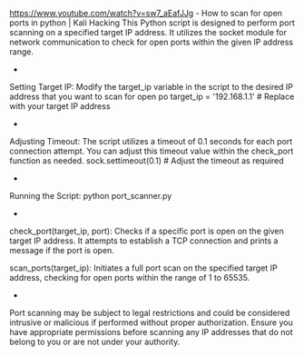 https://www.youtube.com/watch?v=sw7_aEafJJg - How to scan for open ports in python | Kali Hacking
This Python script is designed to perform port scanning on a specified target IP address. It utilizes the socket module for network communication to check for open ports within the given IP address range.


-


Setting Target IP: Modify the target_ip variable in the script to the desired IP address that you want to scan for open po
target_ip = '192.168.1.1'  # Replace with your target IP address


-


Adjusting Timeout: The script utilizes a timeout of 0.1 seconds for each port connection attempt. You can adjust this timeout value within the check_port function as needed.
sock.settimeout(0.1)  # Adjust the timeout as required


-


Running the Script:
python port_scanner.py


-



check_port(target_ip, port): Checks if a specific port is open on the given target IP address. It attempts to establish a TCP connection and prints a message if the port is open.

scan_ports(target_ip): Initiates a full port scan on the specified target IP address, checking for open ports within the range of 1 to 65535.





-




Port scanning may be subject to legal restrictions and could be considered intrusive or malicious if performed without proper authorization. 
Ensure you have appropriate permissions before scanning any IP addresses that do not belong to you or are not under your authority.
